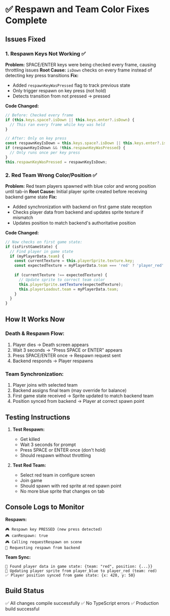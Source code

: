 # ✅ Respawn and Team Color Fixes Complete

## Issues Fixed

### 1. **Respawn Keys Not Working** ✅
**Problem:** SPACE/ENTER keys were being checked every frame, causing throttling issues
**Root Cause:** `isDown` checks on every frame instead of detecting key press transitions
**Fix:** 
- Added `respawnKeyWasPressed` flag to track previous state
- Only trigger respawn on key press (not hold)
- Detects transition from not pressed → pressed

**Code Changed:**
```typescript
// Before: Checked every frame
if (this.keys.space?.isDown || this.keys.enter?.isDown) {
  // This ran every frame while key was held
}

// After: Only on key press
const respawnKeyIsDown = this.keys.space?.isDown || this.keys.enter?.isDown;
if (respawnKeyIsDown && !this.respawnKeyWasPressed) {
  // Only runs once per key press
}
this.respawnKeyWasPressed = respawnKeyIsDown;
```

### 2. **Red Team Wrong Color/Position** ✅
**Problem:** Red team players spawned with blue color and wrong position until tab-in
**Root Cause:** Initial player sprite created before receiving backend game state
**Fix:**
- Added synchronization with backend on first game state reception
- Checks player data from backend and updates sprite texture if mismatch
- Updates position to match backend's authoritative position

**Code Changed:**
```typescript
// Now checks on first game state:
if (isFirstGameState) {
  // Find player in game state
  if (myPlayerData.team) {
    const currentTexture = this.playerSprite.texture.key;
    const expectedTexture = myPlayerData.team === 'red' ? 'player_red' : 'player_blue';
    
    if (currentTexture !== expectedTexture) {
      // Update sprite to correct team color
      this.playerSprite.setTexture(expectedTexture);
      this.playerLoadout.team = myPlayerData.team;
    }
  }
}
```

## How It Works Now

### Death & Respawn Flow:
1. Player dies → Death screen appears
2. Wait 3 seconds → "Press SPACE or ENTER" appears
3. Press SPACE/ENTER once → Respawn request sent
4. Backend responds → Player respawns

### Team Synchronization:
1. Player joins with selected team
2. Backend assigns final team (may override for balance)
3. First game state received → Sprite updated to match backend team
4. Position synced from backend → Player at correct spawn point

## Testing Instructions

1. **Test Respawn:**
   - Get killed
   - Wait 3 seconds for prompt
   - Press SPACE or ENTER once (don't hold)
   - Should respawn without throttling

2. **Test Red Team:**
   - Select red team in configure screen
   - Join game
   - Should spawn with red sprite at red spawn point
   - No more blue sprite that changes on tab

## Console Logs to Monitor

**Respawn:**
```
🎮 Respawn key PRESSED (new press detected)
🎮 canRespawn: true
🎮 Calling requestRespawn on scene
🔄 Requesting respawn from backend
```

**Team Sync:**
```
📍 Found player data in game state: {team: "red", position: {...}}
🎨 Updating player sprite from player_blue to player_red (team: red)
✅ Player position synced from game state: {x: 420, y: 50}
```

## Build Status
✅ All changes compile successfully
✅ No TypeScript errors
✅ Production build successful
